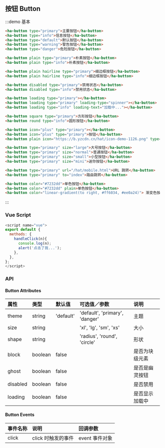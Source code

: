 ## 按钮 Button

:::demo 基本

```html
<ha-button type="primary">主要按钮</ha-button>
<ha-button type="info">信息按钮</ha-button>
<ha-button type="default">默认按钮</ha-button>
<ha-button type="warning">警告按钮</ha-button>
<ha-button type="danger">危险按钮</ha-button>

<ha-button plain type="primary">朴素按钮</ha-button>
<ha-button plain type="info">朴素按钮</ha-button>

<ha-button plain hairline type="primary">细边框按钮</ha-button>
<ha-button plain hairline type="info">细边框按钮</ha-button>

<ha-button disabled type="primary">禁用状态</ha-button>
<ha-button disabled type="info">禁用状态</ha-button>

<ha-button loading type="primary"></ha-button>
<ha-button loading type="primary" loading-type="spinner"></ha-button>
<ha-button loading type="info" loading-text="加载中..."></ha-button>

<ha-button square type="primary">方形按钮</ha-button>
<ha-button round type="info">圆形按钮</ha-button>

<ha-button icon="plus" type="primary"></ha-button>
<ha-button icon="plus" type="primary">按钮</ha-button>
<ha-button plain icon="https://b.yzcdn.cn/hat/icon-demo-1126.png" type="info"> 按钮 </ha-button>

<ha-button type="primary" size="large">大号按钮</ha-button>
<ha-button type="primary" size="normal">普通按钮</ha-button>
<ha-button type="primary" size="small">小型按钮</ha-button>
<ha-button type="primary" size="mini">迷你按钮</ha-button>

<ha-button type="primary" url="/hat/mobile.html">URL 跳转</ha-button>
<ha-button type="primary" to="index">路由跳转</ha-button>

<ha-button color="#7232dd">单色按钮</ha-button>
<ha-button color="#7232dd" plain>单色按钮</ha-button>
<ha-button color="linear-gradient(to right, #ff6034, #ee0a24)"> 渐变色按钮 </ha-button>
```

:::

### Vue Script

```javascript
<script name="vue">
export default {
  methods: {
    handleClick(n){
      console.log(n);
      alert('点击了我...');
    },
  },
};
</script>
```

### API

#### Button Attributes

| 属性     | 类型    | 默认值    | 可选值／参数                   | 说明           |
| :------- | :------ | :-------- | :----------------------------- | :------------- |
| theme    | string  | 'default' | 'default', 'primary', 'danger' | 主题           |
| size     | string  |           | 'xl', 'lg', 'sm', 'xs'         | 大小           |
| shape    | string  |           | 'radius', 'round', 'circle'    | 形状           |
| block    | boolean | false     |                                | 是否为块级元素 |
| ghost    | boolean | false     |                                | 是否是幽灵按钮 |
| disabled | boolean | false     |                                | 是否禁用       |
| loading  | boolean | false     |                                | 是否显示加载中 |

#### Button Events

| 事件名称 | 说明               | 回调参数       |
| :------- | :----------------- | :------------- |
| click    | click 时触发的事件 | event 事件对象 |
